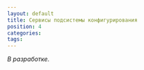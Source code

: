 ```yaml
---
layout: default
title: Сервисы подсистемы конфигурирования
position: 4
categories: 
tags: 
---
```


*В разработке.*

